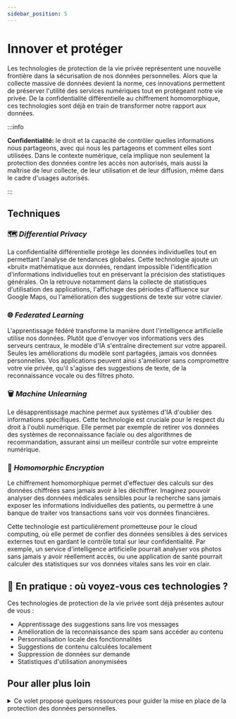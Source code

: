 ```yaml
---
sidebar_position: 5
---
```


# Innover et protéger

Les technologies de protection de la vie privée représentent une nouvelle frontière dans la sécurisation de nos données personnelles. Alors que la collecte massive de données devient la norme, ces innovations permettent de préserver l'utilité des services numériques tout en protégeant notre vie privée. De la confidentialité différentielle au chiffrement homomorphique, ces technologies sont déjà en train de transformer notre rapport aux données.

:::info

**Confidentialité:** le droit et la capacité de contrôler quelles informations nous partageons, avec qui nous les partageons et comment elles sont utilisées. Dans le contexte numérique, cela implique non seulement la protection des données contre les accès non autorisés, mais aussi la maîtrise de leur collecte, de leur utilisation et de leur diffusion, même dans le cadre d'usages autorisés.

:::

## Techniques

### 🗺️ *Differential Privacy*

La confidentialité différentielle protège les données individuelles tout en permettant l'analyse de tendances globales. Cette technologie ajoute un «bruit» mathématique aux données, rendant impossible l'identification d'informations individuelles tout en préservant la précision des statistiques générales. On la retrouve notamment dans la collecte de statistiques d'utilisation des applications, l'affichage des périodes d'affluence sur Google Maps, ou l'amélioration des suggestions de texte sur votre clavier.

### 🌐 *Federated Learning*

L'apprentissage fédéré transforme la manière dont l'intelligence artificielle utilise nos données. Plutôt que d'envoyer vos informations vers des serveurs centraux, le modèle d'IA s'entraîne directement sur votre appareil. Seules les améliorations du modèle sont partagées, jamais vos données personnelles. Vos applications peuvent ainsi s'améliorer sans compromettre votre vie privée, qu'il s'agisse des suggestions de texte, de la reconnaissance vocale ou des filtres photo.

### 🗑️ *Machine Unlearning*

Le désapprentissage machine permet aux systèmes d'IA d'oublier des informations spécifiques. Cette technologie est cruciale pour le respect du droit à l'oubli numérique. Elle permet par exemple de retirer vos données des systèmes de reconnaissance faciale ou des algorithmes de recommandation, assurant ainsi un meilleur contrôle sur votre empreinte numérique.

### 🔐 *Homomorphic Encryption*

Le chiffrement homomorphique permet d'effectuer des calculs sur des données chiffrées sans jamais avoir à les déchiffrer. Imaginez pouvoir analyser des données médicales sensibles pour la recherche sans jamais exposer les informations individuelles des patients, ou permettre à une banque de traiter vos transactions sans voir vos données financières.

Cette technologie est particulièrement prometteuse pour le cloud computing, où elle permet de confier des données sensibles à des services externes tout en gardant le contrôle total sur leur confidentialité. Par exemple, un service d'intelligence artificielle pourrait analyser vos photos sans jamais y avoir réellement accès, ou une application de santé pourrait calculer des statistiques sur vos données vitales sans les voir en clair.

## 📱 En pratique : où voyez-vous ces technologies ?

Ces technologies de protection de la vie privée sont déjà présentes autour de vous :

- Apprentissage des suggestions sans lire vos messages
- Amélioration de la reconnaissance des spam sans accéder au contenu
- Personnalisation locale des fonctionnalités
- Suggestions de contenu calculées localement
- Suppression de données sur demande
- Statistiques d'utilisation anonymisées

## Pour aller plus loin

<details>

<summary>Ce volet propose quelques ressources pour guider la mise en place de la protection des données personnelles.</summary>

* [OpenMined](https://openmined.org)
* [NIST Privacy Framework](https://www.nist.gov/privacy-framework)
* [OIPC – Privacy by Design Resources](https://iapp.org/resources/article/oipc-privacy-by-design-resources/)
* [Parfait: Enabling private AI with research tools - Google Research](https://research.google/blog/parfait-enabling-private-ai-with-research-tools/)

</details>